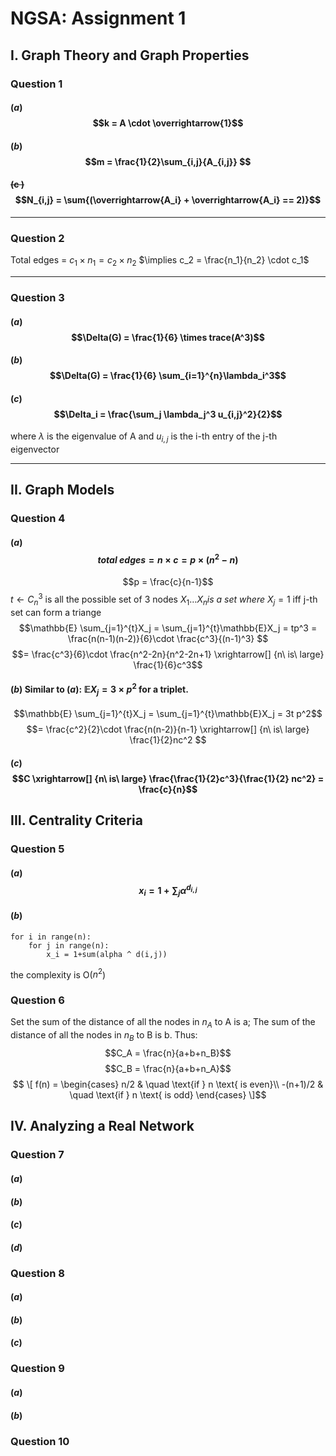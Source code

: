 # NGSA: Assignment 1

## I. Graph Theory and Graph Properties
### Question 1
#### ($a$) $$k = A \cdot \overrightarrow{1}$$
#### ($b$) $$m = \frac{1}{2}\sum_{i,j}{A_{i,j}} $$
#### ~~(c )~~ $$N_{i,j} = \sum{(\overrightarrow{A_i} + \overrightarrow{A_i}  == 2)}$$
____
### Question 2
Total edges = $c_1 \times n_1 = c_2 \times n_2$
$\implies c_2 = \frac{n_1}{n_2} \cdot c_1$
___
### Question 3
#### ($a$)$$\Delta(G) = \frac{1}{6} \times trace(A^3)$$ 
#### ($b$)$$\Delta(G) = \frac{1}{6} \sum_{i=1}^{n}\lambda_i^3$$
#### ($c$)$$\Delta_i = \frac{\sum_j \lambda_j^3 u_{i,j}^2}{2}$$
where $\lambda$ is the eigenvalue of A and $u_{i,j}$ is the i-th entry of the j-th eigenvector
______
## II. Graph Models
### Question 4
#### ($a$)  $$total\ edges = n\times c = p \times (n^2 -n)$$
$$p = \frac{c}{n-1}$$
$t \leftarrow C_n^3$ is all the possible set of 3 nodes
$X_1 \dotsc X_n is \ a \ set\ where \ X_j = 1$ iff j-th set can form a triange
$$\mathbb{E} \sum_{j=1}^{t}X_j = \sum_{j=1}^{t}\mathbb{E}X_j = tp^3 = \frac{n(n-1)(n-2)}{6}\cdot \frac{c^3}{(n-1)^3} $$
$$= \frac{c^3}{6}\cdot \frac{n^2-2n}{n^2-2n+1} \xrightarrow[] {n\ is\ large} \frac{1}{6}c^3$$

#### ($b$) Similar to ($a$): $\mathbb{E}X_j = 3\times p^2$ for a triplet. 
$$\mathbb{E} \sum_{j=1}^{t}X_j = \sum_{j=1}^{t}\mathbb{E}X_j = 3t p^2$$
$$= \frac{c^2}{2}\cdot \frac{n(n-2)}{n-1} \xrightarrow[] {n\ is\ large} \frac{1}{2}nc^2 $$

#### ($c$) $$C \xrightarrow[] {n\ is\ large}  \frac{\frac{1}{2}c^3}{\frac{1}{2} nc^2} = \frac{c}{n}$$

## III. Centrality Criteria
### Question 5
#### ($a$)$$x_i = 1+ \sum_j \alpha^{d_{i,j}}$$
#### ($b$)
	for i in range(n):
		for j in range(n):
			x_i = 1+sum(alpha ^ d(i,j))
the complexity is O($n^2$)
### Question 6
Set the sum of the distance of all the nodes in $n_A$ to A is a; The sum of the distance of all the nodes in $n_B$ to B is b. Thus:
$$C_A = \frac{n}{a+b+n_B}$$
$$C_B = \frac{n}{a+b+n_A}$$
$$
\[ f(n) =
  \begin{cases}
    n/2       & \quad \text{if } n \text{ is even}\\
    -(n+1)/2  & \quad \text{if } n \text{ is odd}
  \end{cases}
\]$$
## IV. Analyzing a Real Network
### Question 7
#### ($a$)
#### ($b$)
#### ($c$)
#### ($d$)

### Question 8
#### ($a$)
#### ($b$)
#### ($c$)
### Question 9
#### ($a$)
#### ($b$)
### Question 10
<!--stackedit_data:
eyJoaXN0b3J5IjpbLTcxNDIzMTg3NV19
-->